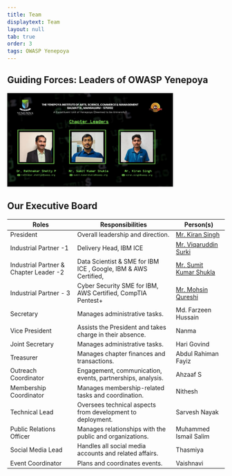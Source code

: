 ```yaml
---
title: Team 
displaytext: Team
layout: null
tab: true
order: 3
tags: OWASP Yenepoya
---
```


## Guiding Forces: Leaders of OWASP Yenepoya
<img src="assets/images/leaders.png" style="width:40vw"/>

## Our Executive Board



| **Roles**              | **Responsibilities**                                           | **Person(s)**                             |
| ---------------------- | -------------------------------------------------------------  | ----------------------------------------- |
| President              | Overall leadership and direction.                              | <a href="https://www.linkedin.com/in/cybercrush/">Mr. Kiran Singh</a>                               |
| Industrial Partner -1 | Delivery Head,  IBM ICE     | <a href="https://www.linkedin.com/in/viqaruddin-surki-b9897413/">Mr. Viqaruddin Surki</a>                        |
| Industrial Partner & Chapter Leader -2 | Data Scientist &  SME for IBM ICE , Google, IBM & AWS Certified,          | <a href="https://www.linkedin.com/in/sumitkumarshukla/">Mr. Sumit Kumar Shukla</a>                        |
| Industrial Partner - 3 | Cyber Security SME for IBM, AWS Certified, CompTIA Pentest+    | <a href="https://www.linkedin.com/in/mohsin-quresh/">Mr. Mohsin Qureshi</a>                             |
| Secretary              | Manages administrative tasks.                                  | Md. Farzeen Hussain                       |
| Vice President         | Assists the President and takes charge in their absence.       | Nanma                                     |
| Joint Secretary        | Manages administrative tasks.                                  | Hari Govind                               |
| Treasurer              | Manages chapter finances and transactions.                     | Abdul Rahiman  Fayiz                      |
| Outreach Coordinator   | Engagement, communication, events, partnerships, analysis.     | Ahzaaf S                                  |
| Membership Coordinator | Manages membership-related tasks and coordination.             | Nithesh                                   |
| Technical Lead         | Oversees technical aspects from development to deployment.     | Sarvesh Nayak                             |
| Public Relations Officer | Manages relationships with the public and organizations.     | Muhammed Ismail Salim                     |
| Social Media Lead      | Handles all social media accounts and related affairs.         | Thasmiya                                  |
| Event Coordinator      | Plans and coordinates events.                                  | Vaishnavi                                 |

              
